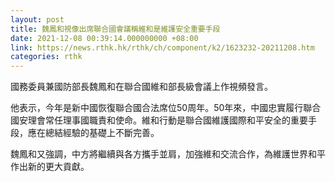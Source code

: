 ```yaml
---
layout: post
title: 魏鳳和視像出席聯合國會議稱維和是維護安全重要手段
date: 2021-12-08 00:39:14.000000000 +08:00
link: https://news.rthk.hk/rthk/ch/component/k2/1623232-20211208.htm
categories: rthk
---
```


國務委員兼國防部長魏鳳和在聯合國維和部長級會議上作視頻發言。

他表示，今年是新中國恢復聯合國合法席位50周年。50年來，中國忠實履行聯合國安理會常任理事國職責和使命。維和行動是聯合國維護國際和平安全的重要手段，應在總結經驗的基礎上不斷完善。

魏鳳和又強調，中方將繼續與各方攜手並肩，加強維和交流合作，為維護世界和平作出新的更大貢獻。
